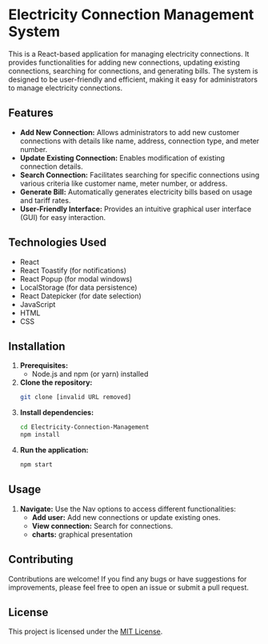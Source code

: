 # Electricity Connection Management System

This is a React-based application for managing electricity connections. It provides functionalities for adding new connections, updating existing connections, searching for connections, and generating bills. The system is designed to be user-friendly and efficient, making it easy for administrators to manage electricity connections.

## Features

* **Add New Connection:**  Allows administrators to add new customer connections with details like name, address, connection type, and meter number.
* **Update Existing Connection:** Enables modification of existing connection details.
* **Search Connection:**  Facilitates searching for specific connections using various criteria like customer name, meter number, or address.
* **Generate Bill:**  Automatically generates electricity bills based on usage and tariff rates.
* **User-Friendly Interface:**  Provides an intuitive graphical user interface (GUI) for easy interaction.

## Technologies Used

* React
* React Toastify (for notifications)
* React Popup (for modal windows)
* LocalStorage (for data persistence)
* React Datepicker (for date selection)
* JavaScript
* HTML
* CSS

## Installation

1. **Prerequisites:**
    * Node.js and npm (or yarn) installed
2. **Clone the repository:**
    ```bash
    git clone [invalid URL removed]
    ```
3. **Install dependencies:**
    ```bash
    cd Electricity-Connection-Management
    npm install
    ```
4. **Run the application:**
    ```bash
    npm start
    ```

## Usage

1. **Navigate:** Use the Nav options to access different functionalities:
    * **Add user:** Add new connections or update existing ones.
    * **View connection:** Search for connections.
    * **charts:** graphical presentation
   

## Contributing

Contributions are welcome! If you find any bugs or have suggestions for improvements, please feel free to open an issue or submit a pull request.

## License

This project is licensed under the [MIT License](LICENSE).
